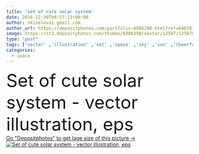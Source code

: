 ```yaml
---
title: 'set of cute solar system'
date: 2016-12-30T08:57:11+00:00
author: nkiseleva1.gmail.com
author_url: https://depositphotos.com/portfolio-6986298.html?ref=64678756
image: https://st3.depositphotos.com/thumbs/6986298/vector/13587/135870262/api_thumb_450.jpg?forcejpeg=true
type: "post"
tags: ['vector' ,'illustration' ,'set' ,'space' ,'sky' ,'sun' ,'cheerful' ,'cute' ,'solar' ,'child' ,'cartoon' ,'funny' ,'star' ,'school' ,'astrology' ,'education' ,'earth' ,'planet' ,'science' ,'moon' ,'collection' ,'system' ,'astronomy' ,'galaxy' ,'universe' ,'orbit' ,'constellation' ,'heavenly' ,'comet' ,'ufo' ,'Venus' ,'celestial' ,'rocket' ,'mars' ,'mercury' ,'neptune' ,'bodies' ,'jupiter' ,'saturn' ,'asteroids' ,'spaceships' ,'pluto' ,'uranus' ]
categories: 
  - space
---
```

<div aling="center">
            <font size="60"> Set of cute solar system - vector illustration, eps</font>   
</div>
<div>
    <a href='https://st3.depositphotos.com/thumbs/6986298/vector/13587/135870262/api_thumb_450.jpg?forcejpeg=true?ref=64678756' target=_blank > Go "Depositphotos" to get lage size of this picture ->
        <img href='https://st3.depositphotos.com/thumbs/6986298/vector/13587/135870262/api_thumb_450.jpg?forcejpeg=true?ref=64678756' src='https://st3.depositphotos.com/6986298/13587/v/950/depositphotos_135870262-stock-illustration-set-of-cute-solar-system.jpg?forcejpeg=true' alt='Set of cute solar system - vector illustration, eps' >
    </a>
</div>
